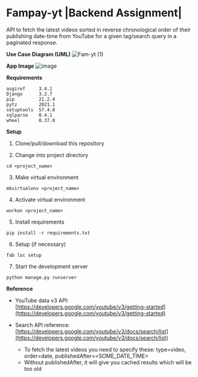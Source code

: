 # Fampay-yt |Backend Assignment|

API to fetch the latest videos sorted in reverse chronological order of their publishing date-time from YouTube for a given tag/search query in a paginated response.


**Use Case Diagram (UML)**
![Fam-yt (1)](https://user-images.githubusercontent.com/40488679/132178804-934d5074-b8e8-4e50-9ff3-a25f5b3bf3a3.png)

**App Image**
![image](https://user-images.githubusercontent.com/40488679/132666363-6376918c-1663-4bde-9988-ca86f18d80e5.png)

**Requirements**
```
asgiref     3.4.1
Django      3.2.7
pip         21.2.4
pytz        2021.1
setuptools  57.4.0
sqlparse    0.4.1
wheel       0.37.0
```
**Setup**
1. Clone/pull/download this repository

2. Change into project directory
```
cd <project_name>
```

3. Make virtual environment
```
mkvirtualenv <project_name>
```
4. Activate virtual environment
```
workon <project_name>
```
5. Install requirements
```
pip install -r requirements.txt
```
6. Setup (if necessary)
```
fab loc setup
```

7. Start the development server
```
python manage.py runserver
```


**Reference**

- YouTube data v3 API: [https://developers.google.com/youtube/v3/getting-started](https://developers.google.com/youtube/v3/getting-started)

- Search API reference: [https://developers.google.com/youtube/v3/docs/search/list](https://developers.google.com/youtube/v3/docs/search/list)
    - To fetch the latest videos you need to specify these: type=video, order=date, publishedAfter=<SOME_DATE_TIME>
    - Without publishedAfter, it will give you cached results which will be too old

